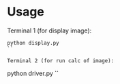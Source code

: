 # Usage

Terminal 1 (for display image):
```
python display.py
``

Terminal 2 (for run calc of image):
```
python driver.py
``